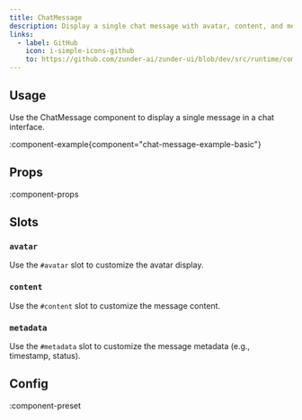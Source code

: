 ```yaml
---
title: ChatMessage
description: Display a single chat message with avatar, content, and metadata.
links:
  - label: GitHub
    icon: i-simple-icons-github
    to: https://github.com/zunder-ai/zunder-ui/blob/dev/src/runtime/components/chat/ChatMessage.vue
---
```


## Usage

Use the ChatMessage component to display a single message in a chat interface.

:component-example{component="chat-message-example-basic"}

## Props

:component-props

## Slots

### `avatar`

Use the `#avatar` slot to customize the avatar display.

### `content`

Use the `#content` slot to customize the message content.

### `metadata`

Use the `#metadata` slot to customize the message metadata (e.g., timestamp, status).

## Config

:component-preset